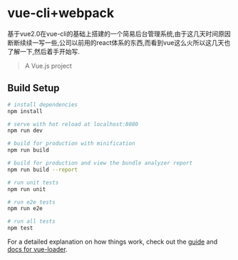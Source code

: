 # vue-cli+webpack
基于vue2.0在vue-cli的基础上搭建的一个简易后台管理系统,由于这几天时间原因断断续续一写一些,公司以前用的react体系的东西,而看到vue这么火所以这几天也了解一下,然后着手开始写.
> A Vue.js project

## Build Setup

``` bash
# install dependencies
npm install

# serve with hot reload at localhost:8080
npm run dev

# build for production with minification
npm run build

# build for production and view the bundle analyzer report
npm run build --report

# run unit tests
npm run unit

# run e2e tests
npm run e2e

# run all tests
npm test
```

For a detailed explanation on how things work, check out the [guide](http://vuejs-templates.github.io/webpack/) and [docs for vue-loader](http://vuejs.github.io/vue-loader).
